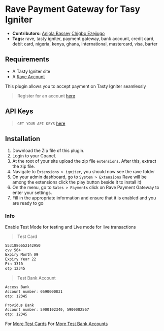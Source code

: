 # Rave Payment Gateway for Tasy Igniter

- **Contributors:** [Anjola Bassey](https://github.com/anjolabassey) [Chigbo Ezejiugo](https://github.com/emmajiugo)
- **Tags:** rave, tasty igniter, payment gateway, bank account, credit card, debit card, nigeria, kenya, ghana, international, mastercard, visa, barter

## Requirements
- A Tasty Igniter site
- A [Rave Account](https://rave.flutterwave.com)

This plugin allows you to accept payment on Tasty Igniter seamlessly

> Register for an account [here](https://rave.flutterwave.com)


## API Keys
> `GET YOUR API KEYS` [here](https://rave.flutterwave.com/dashboard/settings/apis)

## Installation

1. Download the Zip file of this plugin.
3. Login to your Cpanel.
4. At the root of your site upload the zip file `extensions`. After this, extract the zip file.
5. Navigate to `Extensions > igniter`, you should now see the rave folder
6. On your admin dashboard, go to `System > Extensions` Rave will be among the extensions click the play button beside it to install it)
7. On the menu, go to `Sales > Payments` click on  Rave Payment Gateway to enter your settings.
8. Fill in the appropriate information and ensure that it is enabled and you are ready to go


### Info
Enable Test Mode for testing and Live mode for live transactions

>Test Card

```bash
5531886652142950
cvv 564
Expiry Month 09
Expiry Year 22
Pin 3310
otp 12345
```

>Test Bank Account

```bash
Access Bank
Account number: 0690000031
otp: 12345
```

```bash
Providus Bank
Account number: 5900102340, 5900002567
otp: 12345
```

For [More Test Cards](https://developer.flutterwave.com/docs/test-cards)
For [More Test Bank Accounts](https://developer.flutterwave.com/docs/test-bank-accounts)